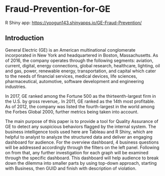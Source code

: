 # Fraud-Prevention-for-GE
R Shiny app:
https://yoogun143.shinyapps.io/GE-Fraud-Prevention/

## Introduction
General Electric (GE) is an American multinational conglomerate incorporated in New York and headquartered in Boston, Massachusetts. As of 2016, the company operates through the following segments: aviation, current, digital, energy connections, global research, healthcare, lighting, oil and gas, power, renewable energy, transportation, and capital which cater to the needs of financial services, medical devices, life sciences, pharmaceutical, automotive, software development and engineering industries. 

In 2017, GE ranked among the Fortune 500 as the thirteenth-largest firm in the U.S. by gross revenue,. In 2011, GE ranked as the 14th most profitable. As of 2012, the company was listed the fourth-largest in the world among the Forbes Global 2000, further metrics being taken into account.

The main purpose of this paper is to provide a tool for Quality Assurance of GE to detect any suspicious behaviors flagged by the internal system. The business intelligence tools used here are Tableau and R Shiny, which are helpful to analyst to analyze the structured data and deliver an engaging dashboard for audience. For the overview dashboard, 4 business questions will be addressed accordingly through the filters on the left panel. Following on from that, any further investigation for each graph will be examined through the specific dashboard. This dashboard will help audience to break down the dilemma into smaller parts by using top-down approach, starting with Business, then GUID and finish with description of violation.